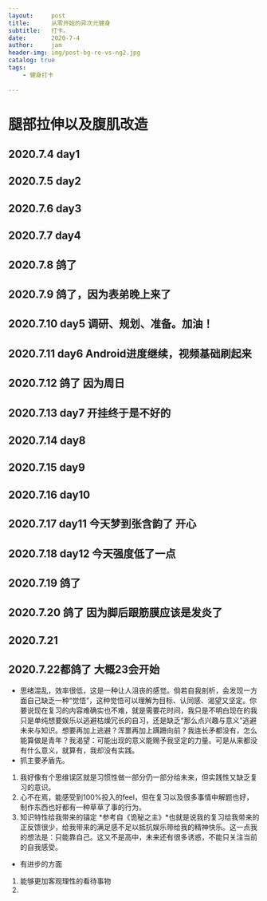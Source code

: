 ```yaml
---
layout:     post
title:      从零开始的异次元健身
subtitle:   打卡。
date:       2020-7-4
author:     jam
header-img: img/post-bg-re-vs-ng2.jpg
catalog: true
tags:
    - 健身打卡
    
---
```


# 腿部拉伸以及腹肌改造
## 2020.7.4 day1
## 2020.7.5 day2
## 2020.7.6 day3
## 2020.7.7 day4
## 2020.7.8 鸽了
## 2020.7.9 鸽了，因为表弟晚上来了
## 2020.7.10 day5 调研、规划、准备。加油！
## 2020.7.11 day6 Android进度继续，视频基础刷起来
## 2020.7.12 鸽了 因为周日
## 2020.7.13 day7 开挂终于是不好的
## 2020.7.14 day8
## 2020.7.15 day9
## 2020.7.16 day10
## 2020.7.17 day11 今天梦到张含韵了 开心
## 2020.7.18 day12 今天强度低了一点
## 2020.7.19 鸽了
## 2020.7.20 鸽了 因为脚后跟筋膜应该是发炎了
## 2020.7.21
## 2020.7.22都鸽了 大概23会开始
* 思绪混乱，效率很低，这是一种让人沮丧的感觉。倘若自我剖析，会发现一方面自己缺乏一种“觉悟”，这种觉悟可以理解为目标、认同感、渴望又坚定。你要说现在复习的内容难确实也不难，就是需要花时间，我只是不明白现在的我只是单纯想要娱乐以逃避枯燥冗长的自习，还是缺乏“那么点兴趣与意义”逃避未来与知识。想要再加上逃避？浑噩再加上蹒跚向前？我连长矛都没有，怎么能算做是青年？我渴望：可能出现的意义能赐予我坚定的力量。可是从来都没有什么意义，就算有，我却没有实践。
* 抓主要矛盾先。
1. 我好像有个思维误区就是习惯性做一部分仍一部分给未来，但实践性又缺乏复习的意识。
2. 心不在焉，能感受到100%投入的feel，但在复习以及很多事情中解题也好，制作东西也好都有一种草草了事的行为。
3. 知识特性给我带来的锚定 *参考自《诡秘之主》*也就是说我的复习给我带来的正反馈很少，给我带来的满足感不足以抵抗娱乐带给我的精神快乐。这一点我的想法是：只能靠自己。这又不是高中，未来还有很多诱惑，不能只关注当前的自我感受。

* 有进步的方面
1. 能够更加客观理性的看待事物
2. 
